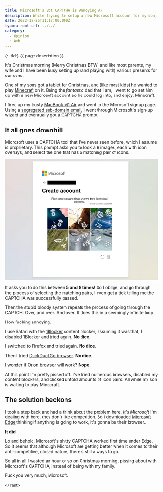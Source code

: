 ```yaml
---
title: Microsoft's Bot CAPTCHA is Annoying AF
description: While trying to setup a new Microsoft account for my son, I got stuck in a CAPTCHA loop. It's annoying AF. 
date: 2022-12-25T11:17:00.000Z
typora-root-url: ../../
category:
  - Opinion
  - Web
---
```


{: .tldr}
{{ page.description }}

It's Christmas morning (Merry Christmas BTW) and like most parents, my wife and I have been busy setting up (and playing with) various presents for our sons.

One of my sons got a tablet for Christmas, and (like most kids) he wanted to play [Minecraft](https://minecraft.net) on it. Being the *fantastic* dad that I am, I went to go set him up with a new Microsoft account so he could log into, and enjoy, Minecraft.

I fired up my trusty [MacBook M1 Air](/macbook-m1-4-month-update/) and went to the Microsoft signup page. Using a [segregated sub-domain email](/segregating-email-with-sub-domains/), I went through Microsoft's sign-up wizard and eventually got a CAPTCHA prompt.

## It all goes downhill

Microsoft uses a CAPTCHA tool that I've never seen before, which I assume is proprietary. This prompt asks you to look a 6 images, each with icon overlays, and select the one that has a matching pair of icons.

![Microsoft CAPTCH example](/assets/images/ms-captcha-02.webp)

It asks you to do this between **5 and 8 times!** So I oblige, and go through the process of selecting the matching pairs, I even get a tick telling me the CAPTCHA was successfully passed.

Then the stupid bloody system repeats the process of going through the CAPTCH. Over, and over. And over. It does this in a seemingly infinite loop.

How fucking annoying.

I use Safari with the [1Blocker](https://1blocker.com) content blocker, assuming it was that, I disabled 1Blocker and tried again. **No dice**.

I switched to Firefox and tried again. **No dice**.

Then I tried [DuckDuckGo browser](/is-duckduckgo-duckduckdone/). **No dice**.

I wonder if [Orion browser](https://browser.kagi.com) will work? **Nope**.

At this point I'm pretty pissed off. I've tried numerous browsers, disabled my content blockers, and clicked untold amounts of icon pairs. All while my son is waiting to play Minecraft.

## The solution beckons

I took a step back and had a think about the problem here. *It's Microsoft*  I'm dealing with here, they don't like competition. So I downloaded [Microsoft Edge](https://www.microsoft.com/edge) thinking if anything is going to work, it's gonna be their browser...

**It did.**

Lo and behold, Microsoft's shitty CAPTCHA worked first time under Edge. So it seems that although Microsoft are getting better when it comes to their anti-competitive, closed nature, there's still a ways to go.

So all in all I wasted an hour or so on Christmas morning, pissing about with Microsoft's CAPTCHA, instead of being with my family.

Fuck you very much, Microsoft.

`</rant>`